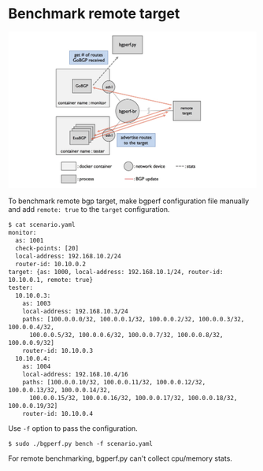# Benchmark remote target

![architecture of bgperf](./bgperf_remote.jpg)

To benchmark remote bgp target, make bgperf configuration file manually and
add `remote: true` to the `target` configuration.

```shell
$ cat scenario.yaml
monitor:
  as: 1001
  check-points: [20]
  local-address: 192.168.10.2/24
  router-id: 10.10.0.2
target: {as: 1000, local-address: 192.168.10.1/24, router-id: 10.10.0.1, remote: true}
tester:
  10.10.0.3:
    as: 1003
    local-address: 192.168.10.3/24
    paths: [100.0.0.0/32, 100.0.0.1/32, 100.0.0.2/32, 100.0.0.3/32, 100.0.0.4/32,
      100.0.0.5/32, 100.0.0.6/32, 100.0.0.7/32, 100.0.0.8/32, 100.0.0.9/32]
    router-id: 10.10.0.3
  10.10.0.4:
    as: 1004
    local-address: 192.168.10.4/16
    paths: [100.0.0.10/32, 100.0.0.11/32, 100.0.0.12/32, 100.0.0.13/32, 100.0.0.14/32,
      100.0.0.15/32, 100.0.0.16/32, 100.0.0.17/32, 100.0.0.18/32, 100.0.0.19/32]
    router-id: 10.10.0.4
```

Use `-f` option to pass the configuration.

```shell
$ sudo ./bgperf.py bench -f scenario.yaml
```

For remote benchmarking, bgperf.py can't collect cpu/memory stats.
